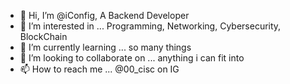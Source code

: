 - 👋 Hi, I’m @iConfig, A Backend Developer 
- 👀 I’m interested in ...  Programming, Networking, Cybersecurity, BlockChain 
- 🌱 I’m currently learning ... so many things
- 💞️ I’m looking to collaborate on ... anything i can fit into 
- 📫 How to reach me ... @00_cisc on IG

<!---
iConfig/iConfig is a ✨ special ✨ repository because its `README.md` (this file) appears on your GitHub profile.
You can click the Preview link to take a look at your changes.
--->
